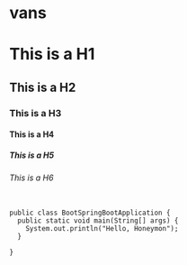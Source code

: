 # vans
# This is a H1
## This is a H2
### This is a H3
#### This is a H4
##### This is a H5
###### This is a H6

<pre>
<code>
public class BootSpringBootApplication {
  public static void main(String[] args) {
    System.out.println("Hello, Honeymon");
  }

}
</code>
</pre>
